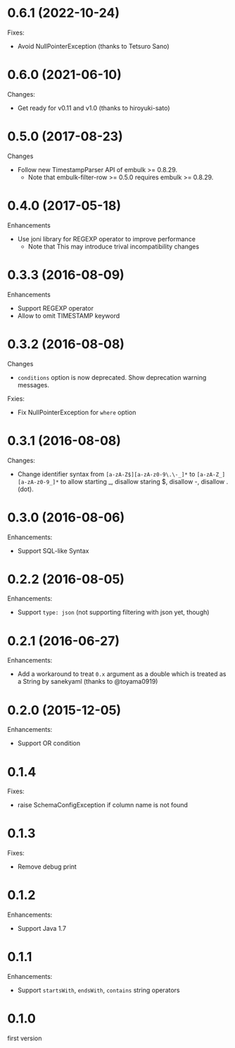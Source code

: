 # 0.6.1 (2022-10-24)

Fixes:

* Avoid NullPointerException (thanks to Tetsuro Sano)

# 0.6.0 (2021-06-10)

Changes:

* Get ready for v0.11 and v1.0 (thanks to hiroyuki-sato)

# 0.5.0 (2017-08-23)

Changes

* Follow new TimestampParser API of embulk >= 0.8.29.
  * Note that embulk-filter-row >= 0.5.0 requires embulk >= 0.8.29.

# 0.4.0 (2017-05-18)

Enhancements

* Use joni library for REGEXP operator to improve performance
  * Note that This may introduce trival incompatibility changes

# 0.3.3 (2016-08-09)

Enhancements

* Support REGEXP operator
* Allow to omit TIMESTAMP keyword

# 0.3.2 (2016-08-08)

Changes

* `conditions` option is now deprecated. Show deprecation warning messages.

Fxies:

* Fix NullPointerException for `where` option

# 0.3.1 (2016-08-08)

Changes:

* Change identifier syntax from `[a-zA-Z$][a-zA-z0-9\.\-_]*` to `[a-zA-Z_][a-zA-z0-9_]*` to allow starting _, disallow staring $, disallow -, disallow . (dot).

# 0.3.0 (2016-08-06)

Enhancements:

* Support SQL-like Syntax

# 0.2.2 (2016-08-05)

Enhancements:

* Support `type: json` (not supporting filtering with json yet, though)

# 0.2.1 (2016-06-27)

Enhancements:

* Add a workaround to treat `0.x` argument as a double which is treated as a String by sanekyaml (thanks to @toyama0919)

# 0.2.0 (2015-12-05)

Enhancements:

* Support OR condition

# 0.1.4

Fixes:

* raise SchemaConfigException if column name is not found

# 0.1.3

Fixes:

* Remove debug print

# 0.1.2

Enhancements:

* Support Java 1.7

# 0.1.1

Enhancements:

* Support `startsWith`, `endsWith`, `contains` string operators

# 0.1.0

first version
